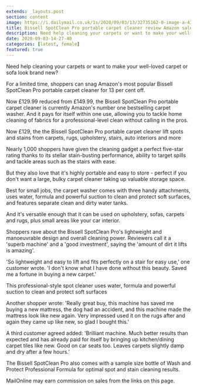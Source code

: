 ```yaml
---
extends: _layouts.post
section: content
image: https://i.dailymail.co.uk/1s/2020/09/03/13/32735162-0-image-a-43_1599137485854.jpg 
title: Bissell SpotClean Pro portable carpet cleaner review Amazon sale 
description: Need help cleaning your carpets or want to make your well-loved carpet or sofa look brand new? For a limited time, shoppers can snag Amazons most popular Bissell SpotClean Pro portable carpet... 
date: 2020-09-03-14-27-40 
categories: [latest, female] 
featured: true 
--- 
```

Need help cleaning your carpets or want to make your well-loved carpet or sofa look brand new?

For a limited time, shoppers can snag Amazon's most popular Bissell SpotClean Pro portable carpet cleaner for 13 per cent off.

Now £129.99 reduced from £149.99, the Bissell SpotClean Pro portable carpet cleaner is currently Amazon's number one bestselling carpet washer. And it pays for itself within one use, allowing you to tackle home cleaning of fabrics for a professional-level clean without calling in the pros.

Now £129, the the Bissell SpotClean Pro portable carpet cleaner lift spots and stains from carpets, rugs, upholstery, stairs, auto interiors and more

Nearly 1,000 shoppers have given the cleaning gadget a perfect five-star rating thanks to its stellar stain-busting performance, ability to target spills and tackle areas such as the stairs with ease. 

But they also love that it's highly portable and easy to store - perfect if you don't want a large, bulky carpet cleaner taking up valuable storage space.

Best for small jobs, the carpet washer comes with three handy attachments, uses water, formula and powerful suction to clean and protect soft surfaces, and features separate clean and dirty water tanks. 

And it's versatile enough that it can be used on upholstery, sofas, carpets and rugs, plus small areas like your car interior.

Shoppers rave about the Bissell SpotClean Pro's lightweight and manoeuvrable design and overall cleaning power. Reviewers call it a 'superb machine' and a 'good investment', saying the 'amount of dirt it lifts is amazing'.

'So lightweight and easy to lift and fits perfectly on a stair for easy use,' one customer wrote. 'I don't know what I have done without this beauty. Saved me a fortune in buying a new carpet.'

This professional-style spot cleaner uses water, formula and powerful suction to clean and protect soft surfaces

Another shopper wrote: 'Really great buy, this machine has saved me buying a new mattress, the dog had an accident, and this machine made the mattress look like new again. Very impressed used it on the rugs after and again they came up like new, so glad I bought this.'

A third customer agreed added: 'Brilliant machine. Much better results than expected and has already paid for itself by bringing up kitchen/dining carpet tiles like new. Good on car seats too. Leaves carpets slightly damp and dry after a few hours.'

The Bissell SpotClean Pro also comes with a sample size bottle of Wash and Protect Professional Formula for optimal spot and stain cleaning results.

MailOnline may earn commission on sales from the links on this page. 

